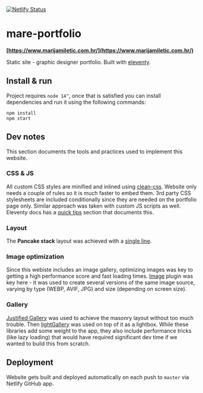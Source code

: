 [![Netlify Status](https://api.netlify.com/api/v1/badges/32ae3b7b-8cba-4304-b606-baa3279e0789/deploy-status)](https://app.netlify.com/sites/clever-johnson-732c2f/deploys)

# mare-portfolio

**[https://www.marijamiletic.com.hr/](https://www.marijamiletic.com.hr/)**

Static site - graphic designer portfolio. Built with [eleventy](https://www.11ty.dev/).

## Install & run

Project requires `node 14^`, once that is satisfied you can install dependencies and run it using the following commands: 
```
npm install
npm start
```

## Dev notes
This section documents the tools and practices used to implement this website.

### CSS & JS 
All custom CSS styles are minified and inlined using [clean-css](https://www.11ty.dev/docs/quicktips/inline-css/). Website only needs a couple of rules so it is much faster to embed them. 3rd party CSS stylesheets are included conditionally since they are needed on the portfolio page only. Similar approach was taken with custom JS scripts as well. Eleventy docs has a [quick tips](https://www.11ty.dev/docs/quicktips/) section that documents this.

### Layout
The **Pancake stack** layout was achieved with a [single line](https://web.dev/one-line-layouts/).

### Image optimization
Since this webiste includes an image gallery, optimizing images was key to getting a high performance score and fast loading times. [Image](https://www.11ty.dev/docs/plugins/image/) plugin was key here - it was used to create several versions of the same image source, varying by type (WEBP, AVIF, JPG) and size (depending on screen size). 

### Gallery
[Justified Gallery](https://miromannino.github.io/Justified-Gallery/) was used to achieve the masonry layout without too much trouble. Then [lightGallery](https://www.lightgalleryjs.com/) was used on top of it as a lightbox. While these libraries add some weight to the app, they also include performance tricks (like lazy loading) that would have required significant dev time if we wanted to build this from scratch.

## Deployment
Website gets built and deployed automatically on each push to `master` via Netlify GitHub app.
